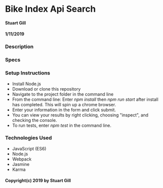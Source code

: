 # Bike Index Api Search
#### Stuart Gill
#### 1/11/2019


### Description


### Specs
 

### Setup Instructions
- Install Node.js
- Download or clone this repository
- Navigate to the project folder in the command line
- From the command line: Enter _npm install_  then _npm run start_ after install has completed. This will spin up a chrome browser. 
- Enter your information in the form and click submit. 
- You can view your results by right clicking, choosing "inspect", and checking the console. 
- To run tests, enter _npm test_ in the command line. 

### Technologies Used
- JavaScript (ES6)
- Node.js
- Webpack
- Jasmine
- Karma

#### Copyright(c) 2019 by Stuart Gill

